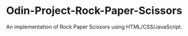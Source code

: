 # Odin-Project-Rock-Paper-Scissors
An implementation of Rock Paper Scissors using HTML/CSS/JavaScript.
